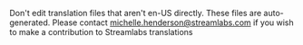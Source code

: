 Don't edit translation files that aren't en-US directly.
These files are auto-generated.
Please contact michelle.henderson@streamlabs.com if you wish to make a contribution to Streamlabs translations 

